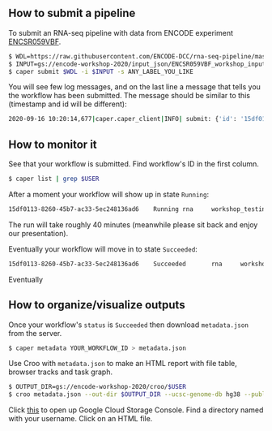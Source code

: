 ## How to submit a pipeline

To submit an RNA-seq pipeline with data from ENCODE experiment [ENCSR059VBF](https://www.encodeproject.org/experiments/ENCSR059VBF/).
```bash
$ WDL=https://raw.githubusercontent.com/ENCODE-DCC/rna-seq-pipeline/master/rna-seq-pipeline.wdl
$ INPUT=gs://encode-workshop-2020/input_json/ENCSR059VBF_workshop_input.json
$ caper submit $WDL -i $INPUT -s ANY_LABEL_YOU_LIKE
```

You will see few log messages, and on the last line a message that tells you the workflow has been submitted. The message should be similar to this (timestamp and id will be different):
```bash
2020-09-16 10:20:14,677|caper.caper_client|INFO| submit: {'id': '15df0113-8260-45b7-ac33-5ec248136ad6', 'status': 'Submitted'}
```

## How to monitor it

See that  your workflow is submitted. Find workflow's ID in the first column.
```bash
$ caper list | grep $USER
```

After a moment your workflow will show up in state `Running`:
```bash
15df0113-8260-45b7-ac33-5ec248136ad6    Running rna     workshop_testing_otto   otaljo_gmail_com        None    2020-09-16T10:20:14.673Z
```

The run will take roughly 40 minutes (meanwhile please sit back and enjoy our presentation).

Eventually your workflow will move in to state `Succeeded`:
```bash
15df0113-8260-45b7-ac33-5ec248136ad6    Succeeded       rna     workshop_testing_otto   otaljo_gmail_com        None    2020-09-16T10:20:14.673Z
```
Eventually 
## How to organize/visualize outputs

Once your workflow's `status` is `Succeeded` then download `metadata.json` from the server.
```bash
$ caper metadata YOUR_WORKFLOW_ID > metadata.json
```

Use Croo with `metadata.json` to make an HTML report with file table, browser tracks and task graph.
```bash
$ OUTPUT_DIR=gs://encode-workshop-2020/croo/$USER
$ croo metadata.json --out-dir $OUTPUT_DIR --ucsc-genome-db hg38 --public-gcs
```

Click [this](https://console.cloud.google.com/storage/browser/encode-workshop-2020/croo?project=encode-workshop) to open up Google Cloud Storage Console. Find a directory named with your username. Click on an HTML file.
